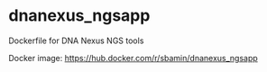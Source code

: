 # dnanexus_ngsapp

Dockerfile for DNA Nexus NGS tools

Docker image: https://hub.docker.com/r/sbamin/dnanexus_ngsapp

